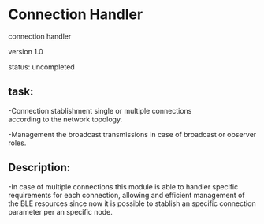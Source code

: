 # Connection Handler

connection handler 

 version 1.0
 
 status: uncompleted
 
## task:
 -Connection stablishment single or multiple connections  
  according to the network topology.

 -Management the broadcast transmissions in case of broadcast or observer roles.

## Description:
 -In case of multiple connections this module is able to handler specific requirements for each connection, allowing and efficient management of the BLE resources since now it is possible to stablish an specific connection parameter per an specific node.


